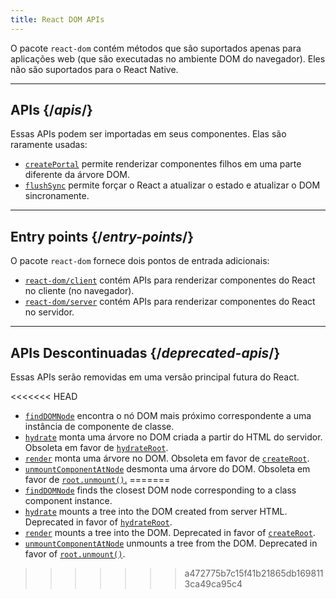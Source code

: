 ```yaml
---
title: React DOM APIs
---
```


<Intro>

O pacote `react-dom` contém métodos que são suportados apenas para aplicações web (que são executadas no ambiente DOM do navegador). Eles não são suportados para o React Native.

</Intro>

---

## APIs {/*apis*/}

Essas APIs podem ser importadas em seus componentes. Elas são raramente usadas:

* [`createPortal`](/reference/react-dom/createPortal) permite renderizar componentes filhos em uma parte diferente da árvore DOM.
* [`flushSync`](/reference/react-dom/flushSync) permite forçar o React a atualizar o estado e atualizar o DOM sincronamente.

---

## Entry points {/*entry-points*/}

O pacote `react-dom` fornece dois pontos de entrada adicionais:

* [`react-dom/client`](/reference/react-dom/client) contém APIs para renderizar componentes do React no cliente (no navegador).
* [`react-dom/server`](/reference/react-dom/server) contém APIs para renderizar componentes do React no servidor.

---

## APIs Descontinuadas {/*deprecated-apis*/}

<Deprecated>

Essas APIs serão removidas em uma versão principal futura do React.

</Deprecated>

<<<<<<< HEAD
* [`findDOMNode`](/reference/react-dom/findDOMNode) encontra o nó DOM mais próximo correspondente a uma instância de componente de classe.
* [`hydrate`](/reference/react-dom/hydrate) monta uma árvore no DOM criada a partir do HTML do servidor. Obsoleta em favor de [`hydrateRoot`](/reference/react-dom/client/hydrateRoot).
* [`render`](/reference/react-dom/render) monta uma árvore no DOM. Obsoleta em favor de [`createRoot`](/reference/react-dom/client/createRoot).
* [`unmountComponentAtNode`](/reference/react-dom/unmountComponentAtNode) desmonta uma árvore do DOM. Obsoleta em favor de [`root.unmount()`.](/reference/react-dom/client/createRoot#root-unmount)
=======
* [`findDOMNode`](/reference/react-dom/findDOMNode) finds the closest DOM node corresponding to a class component instance.
* [`hydrate`](/reference/react-dom/hydrate) mounts a tree into the DOM created from server HTML. Deprecated in favor of [`hydrateRoot`](/reference/react-dom/client/hydrateRoot).
* [`render`](/reference/react-dom/render) mounts a tree into the DOM. Deprecated in favor of [`createRoot`](/reference/react-dom/client/createRoot).
* [`unmountComponentAtNode`](/reference/react-dom/unmountComponentAtNode) unmounts a tree from the DOM. Deprecated in favor of [`root.unmount()`](/reference/react-dom/client/createRoot#root-unmount).
>>>>>>> a472775b7c15f41b21865db1698113ca49ca95c4

